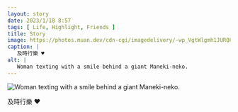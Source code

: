 ```yaml
---
layout: story
date: 2023/1/18 8:57
tags: [ Life, Highlight, Friends ]
title: Story
image: https://photos.muan.dev/cdn-cgi/imagedelivery/-wp_VgtWlgmh1JURQ8t1mg/ad0bbb58-d2cc-499d-8043-b5d7d8cd7900/public
caption: |
   及時行樂 ♥︎
alt: |
   Woman texting with a smile behind a giant Maneki-neko.
---
```


![Woman texting with a smile behind a giant Maneki-neko.](https://photos.muan.dev/cdn-cgi/imagedelivery/-wp_VgtWlgmh1JURQ8t1mg/ad0bbb58-d2cc-499d-8043-b5d7d8cd7900/public)

及時行樂 ♥︎
